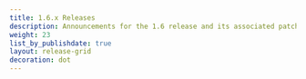 ```yaml
---
title: 1.6.x Releases
description: Announcements for the 1.6 release and its associated patch releases.
weight: 23
list_by_publishdate: true
layout: release-grid
decoration: dot
---
```

